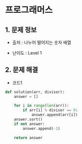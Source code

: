# 프로그래머스  

## 1. 문제 정보

- 출처 : 나누어 떨어지는 숫자 배열

- 난이도 : Level 1

## 2. 문제 해결

- 코드1 
```python
def solution(arr, divisor):
    answer = []
    
    for i in range(len(arr)):
        if arr[i] % divisor == 0:
            answer.append(arr[i])
    answer.sort()
    if not answer:
        answer.append(-1)
        
    return answer
```   
